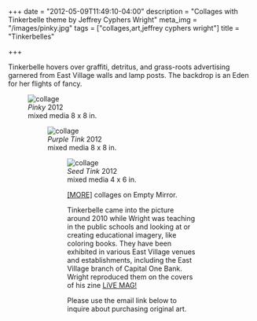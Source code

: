 +++
date = "2012-05-09T11:49:10-04:00"
description = "Collages with Tinkerbelle theme by Jeffrey Cyphers Wright"
meta_img = "/images/pinky.jpg"
tags = ["collages,art,jeffrey cyphers wright"]
title = "Tinkerbelles"

+++ 

Tinkerbelle hovers over graffiti, detritus, and grass-roots advertising garnered from East Village walls and lamp posts. The backdrop is an Eden for her flights of fancy.

<figure> <img src="/images/tink/pinky.jpg" alt="collage"> <figcaption> <em>Pinky</em> 2012<br> mixed media 8 x 8 in.</figcaption>

<figure> <img src="/images/tink/purple.jpg" alt="collage"> <figcaption> <em>Purple Tink</em> 2012<br> mixed media 8 x 8 in.</figcaption>

<figure> <img src="/images/tink/seed.jpg" alt="collage"> <figcaption> <em>Seed Tink</em> 2012<br> mixed media 4 x 6 in.</figcaption>

[[MORE]](http://www.emptymirrorbooks.com/visual-art/insignia-collages-by-jeffrey-cyphers-wright.html) collages on Empty Mirror.

Tinkerbelle came into the picture around 2010 while Wright was teaching in the public schools and looking at or creating educational imagery, like coloring books. They have been exhibited in various East Village venues and establishments, including the East Village branch of Capital One Bank. Wright reproduced them on the covers of his zine [LiVE MAG!](http://livemag.org)

Please use the email link below to inquire about purchasing original art.





